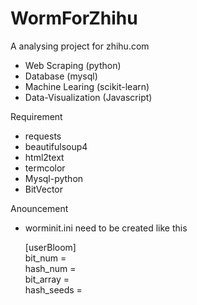# WormForZhihu

A analysing project for zhihu.com

* Web Scraping (python)
* Database (mysql)
* Machine Learing (scikit-learn)
* Data-Visualization (Javascript)

Requirement

* requests
* beautifulsoup4
* html2text
* termcolor
* Mysql-python
* BitVector

Anouncement
* worminit.ini need to be created like this
  
  [userBloom]  
  bit_num =  
  hash_num =  
  bit_array =  
  hash_seeds =  
